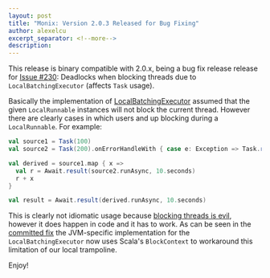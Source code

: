 ```yaml
---
layout: post
title: "Monix: Version 2.0.3 Released for Bug Fixing"
author: alexelcu
excerpt_separator: <!--more-->
description:
---
```


This release is binary compatible with 2.0.x, being a bug fix release
release for [Issue #230](https://github.com/monix/monix/issues/230):
Deadlocks when blocking threads due to `LocalBatchingExecutor`
(affects `Task` usage).

<!--more-->

Basically the implementation of
[LocalBatchingExecutor](https://github.com/monix/monix/blob/v2.0.3/monix-execution/jvm/src/main/scala/monix/execution/schedulers/LocalBatchingExecutor.scala)
assumed that the given `LocalRunnable` instances will not block
the current thread. However there are clearly cases in which
users and up blocking during a `LocalRunnable`. For example:

```scala
val source1 = Task(100)
val source2 = Task(200).onErrorHandleWith { case e: Exception => Task.raiseError(e) }

val derived = source1.map { x =>
  val r = Await.result(source2.runAsync, 10.seconds)
  r + x
}

val result = Await.result(derived.runAsync, 10.seconds)
```

This is clearly not idiomatic usage because
[blocking threads is evil](/docs/2x/best-practices/blocking.html),
however it does happen in code and it has to work. As can be seen in the
[committed fix](https://github.com/monix/monix/commit/6effcba053c26edec5fa9d9e5844bf8148d9be57)
the JVM-specific implementation for the `LocalBatchingExecutor` now
uses Scala's `BlockContext` to workaround this limitation of our
local trampoline.

Enjoy!

